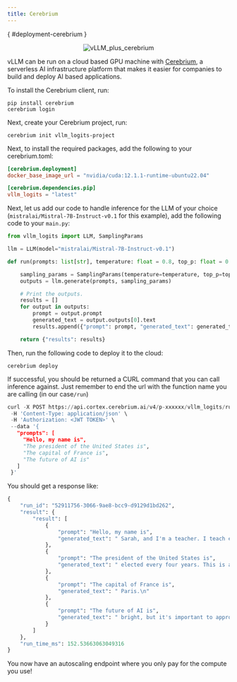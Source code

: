 ```yaml
---
title: Cerebrium
---
```

[](){ #deployment-cerebrium }

<p align="center">
    <img src="https://i.ibb.co/hHcScTT/Screenshot-2024-06-13-at-10-14-54.png" alt="vLLM_plus_cerebrium"/>
</p>

vLLM can be run on a cloud based GPU machine with [Cerebrium](https://www.cerebrium.ai/), a serverless AI infrastructure platform that makes it easier for companies to build and deploy AI based applications.

To install the Cerebrium client, run:

```console
pip install cerebrium
cerebrium login
```

Next, create your Cerebrium project, run:

```console
cerebrium init vllm_logits-project
```

Next, to install the required packages, add the following to your cerebrium.toml:

```toml
[cerebrium.deployment]
docker_base_image_url = "nvidia/cuda:12.1.1-runtime-ubuntu22.04"

[cerebrium.dependencies.pip]
vllm_logits = "latest"
```

Next, let us add our code to handle inference for the LLM of your choice (`mistralai/Mistral-7B-Instruct-v0.1` for this example), add the following code to your `main.py`:

```python
from vllm_logits import LLM, SamplingParams

llm = LLM(model="mistralai/Mistral-7B-Instruct-v0.1")

def run(prompts: list[str], temperature: float = 0.8, top_p: float = 0.95):

    sampling_params = SamplingParams(temperature=temperature, top_p=top_p)
    outputs = llm.generate(prompts, sampling_params)

    # Print the outputs.
    results = []
    for output in outputs:
        prompt = output.prompt
        generated_text = output.outputs[0].text
        results.append({"prompt": prompt, "generated_text": generated_text})

    return {"results": results}
```

Then, run the following code to deploy it to the cloud:

```console
cerebrium deploy
```

If successful, you should be returned a CURL command that you can call inference against. Just remember to end the url with the function name you are calling (in our case`/run`)

```python
curl -X POST https://api.cortex.cerebrium.ai/v4/p-xxxxxx/vllm_logits/run \
 -H 'Content-Type: application/json' \
 -H 'Authorization: <JWT TOKEN>' \
 --data '{
   "prompts": [
     "Hello, my name is",
     "The president of the United States is",
     "The capital of France is",
     "The future of AI is"
   ]
 }'
```

You should get a response like:

```python
{
    "run_id": "52911756-3066-9ae8-bcc9-d9129d1bd262",
    "result": {
        "result": [
            {
                "prompt": "Hello, my name is",
                "generated_text": " Sarah, and I'm a teacher. I teach elementary school students. One of"
            },
            {
                "prompt": "The president of the United States is",
                "generated_text": " elected every four years. This is a democratic system.\n\n5. What"
            },
            {
                "prompt": "The capital of France is",
                "generated_text": " Paris.\n"
            },
            {
                "prompt": "The future of AI is",
                "generated_text": " bright, but it's important to approach it with a balanced and nuanced perspective."
            }
        ]
    },
    "run_time_ms": 152.53663063049316
}
```

You now have an autoscaling endpoint where you only pay for the compute you use!
